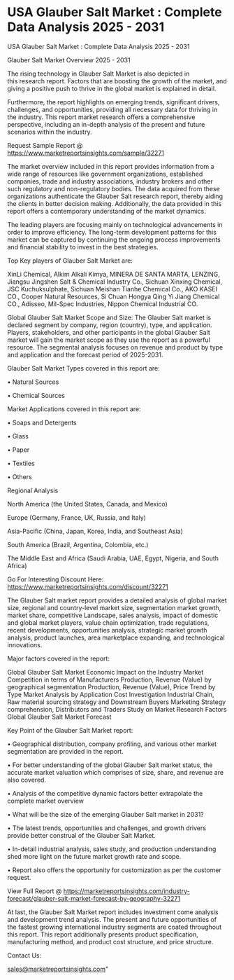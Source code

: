 # USA Glauber Salt Market : Complete Data Analysis 2025 - 2031
  USA Glauber Salt Market : Complete Data Analysis 2025 - 2031

Glauber Salt Market Overview 2025 - 2031

The rising technology in Glauber Salt Market is also depicted in this research report. Factors that are boosting the growth of the market, and giving a positive push to thrive in the global market is explained in detail.

Furthermore, the report highlights on emerging trends, significant drivers, challenges, and opportunities, providing all necessary data for thriving in the industry. This report market research offers a comprehensive perspective, including an in-depth analysis of the present and future scenarios within the industry.

Request Sample Report @ https://www.marketreportsinsights.com/sample/32271

The market overview included in this report provides information from a wide range of resources like government organizations, established companies, trade and industry associations, industry brokers and other such regulatory and non-regulatory bodies. The data acquired from these organizations authenticate the Glauber Salt research report, thereby aiding the clients in better decision making. Additionally, the data provided in this report offers a contemporary understanding of the market dynamics.

The leading players are focusing mainly on technological advancements in order to improve efficiency. The long-term development patterns for this market can be captured by continuing the ongoing process improvements and financial stability to invest in the best strategies.

Top Key players of Glauber Salt Market are:

XinLi Chemical, Alkim Alkali Kimya, MINERA DE SANTA MARTA, LENZING, Jiangsu Jingshen Salt & Chemical Industry Co., Sichuan Xinxing Chemical, JSC Kuchuksulphate, Sichuan Meishan Tianhe Chemical Co., AKO KASEI CO., Cooper Natural Resources, Si Chuan Hongya Qing Yi Jiang Chemical CO., Adisseo, Mil-Spec Industries, Nippon Chemical Industrial CO.

Global Glauber Salt Market Scope and Size:
The Glauber Salt market is declared segment by company, region (country), type, and application. Players, stakeholders, and other participants in the global Glauber Salt market will gain the market scope as they use the report as a powerful resource. The segmental analysis focuses on revenue and product by type and application and the forecast period of 2025-2031.

Glauber Salt Market Types covered in this report are:

• Natural Sources

• Chemical Sources

Market Applications covered in this report are:

• Soaps and Detergents

• Glass

• Paper

• Textiles

• Others

Regional Analysis

North America (the United States, Canada, and Mexico)

Europe (Germany, France, UK, Russia, and Italy)

Asia-Pacific (China, Japan, Korea, India, and Southeast Asia)

South America (Brazil, Argentina, Colombia, etc.)

The Middle East and Africa (Saudi Arabia, UAE, Egypt, Nigeria, and South Africa)

Go For Interesting Discount Here: https://www.marketreportsinsights.com/discount/32271

The Glauber Salt market report provides a detailed analysis of global market size, regional and country-level market size, segmentation market growth, market share, competitive Landscape, sales analysis, impact of domestic and global market players, value chain optimization, trade regulations, recent developments, opportunities analysis, strategic market growth analysis, product launches, area marketplace expanding, and technological innovations.

Major factors covered in the report:

Global Glauber Salt Market
Economic Impact on the Industry
Market Competition in terms of Manufacturers
Production, Revenue (Value) by geographical segmentation
Production, Revenue (Value), Price Trend by Type
Market Analysis by Application
Cost Investigation
Industrial Chain, Raw material sourcing strategy and Downstream Buyers
Marketing Strategy comprehension, Distributors and Traders
Study on Market Research Factors
Global Glauber Salt Market Forecast

Key Point of the Glauber Salt Market report:

• Geographical distribution, company profiling, and various other market segmentation are provided in the report.

• For better understanding of the global Glauber Salt market status, the accurate market valuation which comprises of size, share, and revenue are also covered.

• Analysis of the competitive dynamic factors better extrapolate the complete market overview

• What will be the size of the emerging Glauber Salt market in 2031?

• The latest trends, opportunities and challenges, and growth drivers provide better construal of the Glauber Salt Market.

• In-detail industrial analysis, sales study, and production understanding shed more light on the future market growth rate and scope.

• Report also offers the opportunity for customization as per the customer request.

View Full Report @ https://marketreportsinsights.com/industry-forecast/glauber-salt-market-forecast-by-geography-32271

At last, the Glauber Salt Market report includes investment come analysis and development trend analysis. The present and future opportunities of the fastest growing international industry segments are coated throughout this report. This report additionally presents product specification, manufacturing method, and product cost structure, and price structure.

Contact Us:

sales@marketreportsinsights.com"
